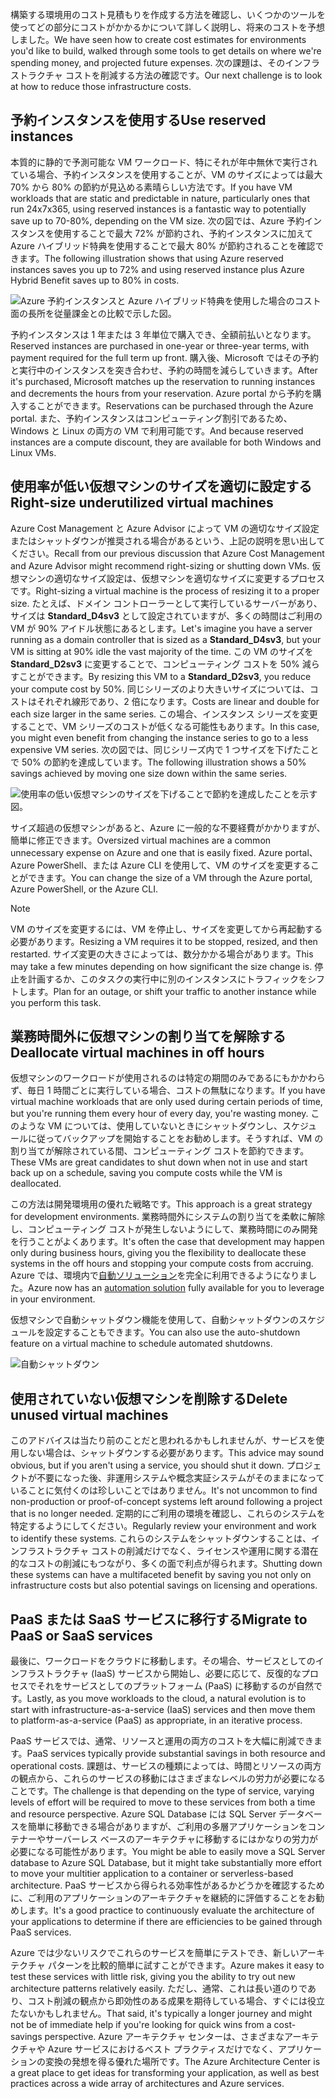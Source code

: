 <span data-ttu-id="94aad-101">構築する環境用のコスト見積もりを作成する方法を確認し、いくつかのツールを使ってどの部分にコストがかかるかについて詳しく説明し、将来のコストを予想しました。</span><span class="sxs-lookup"><span data-stu-id="94aad-101">We have seen how to create cost estimates for environments you'd like to build, walked through some tools to get details on where we're spending money, and projected future expenses.</span></span> <span data-ttu-id="94aad-102">次の課題は、そのインフラストラクチャ コストを削減する方法の確認です。</span><span class="sxs-lookup"><span data-stu-id="94aad-102">Our next challenge is to look at how to reduce those infrastructure costs.</span></span>

## <a name="use-reserved-instances"></a><span data-ttu-id="94aad-103">予約インスタンスを使用する</span><span class="sxs-lookup"><span data-stu-id="94aad-103">Use reserved instances</span></span>

<span data-ttu-id="94aad-104">本質的に静的で予測可能な VM ワークロード、特にそれが年中無休で実行されている場合、予約インスタンスを使用することが、VM のサイズによっては最大 70% から 80% の節約が見込める素晴らしい方法です。</span><span class="sxs-lookup"><span data-stu-id="94aad-104">If you have VM workloads that are static and predictable in nature, particularly ones that run 24x7x365, using reserved instances is a fantastic way to potentially save up to 70-80%, depending on the VM size.</span></span> <span data-ttu-id="94aad-105">次の図では、Azure 予約インスタンスを使用することで最大 72% が節約され、予約インスタンスに加えて Azure ハイブリッド特典を使用することで最大 80% が節約されることを確認できます。</span><span class="sxs-lookup"><span data-stu-id="94aad-105">The following illustration shows that using Azure reserved instances saves you up to 72% and using reserved instance plus Azure Hybrid Benefit saves up to 80% in costs.</span></span>

![Azure 予約インスタンスと Azure ハイブリッド特典を使用した場合のコスト面の長所を従量課金との比較で示した図。](../media-drafts/4-savings-coins.png)

<span data-ttu-id="94aad-107">予約インスタンスは 1 年または 3 年単位で購入でき、全額前払いとなります。</span><span class="sxs-lookup"><span data-stu-id="94aad-107">Reserved instances are purchased in one-year or three-year terms, with payment required for the full term up front.</span></span> <span data-ttu-id="94aad-108">購入後、Microsoft ではその予約と実行中のインスタンスを突き合わせ、予約の時間を減らしていきます。</span><span class="sxs-lookup"><span data-stu-id="94aad-108">After it's purchased, Microsoft matches up the reservation to running instances and decrements the hours from your reservation.</span></span> <span data-ttu-id="94aad-109">Azure portal から予約を購入することができます。</span><span class="sxs-lookup"><span data-stu-id="94aad-109">Reservations can be purchased through the Azure portal.</span></span> <span data-ttu-id="94aad-110">また、予約インスタンスはコンピューティング割引であるため、Windows と Linux の両方の VM で利用可能です。</span><span class="sxs-lookup"><span data-stu-id="94aad-110">And because reserved instances are a compute discount, they are available for both Windows and Linux VMs.</span></span>

## <a name="right-size-underutilized-virtual-machines"></a><span data-ttu-id="94aad-111">使用率が低い仮想マシンのサイズを適切に設定する</span><span class="sxs-lookup"><span data-stu-id="94aad-111">Right-size underutilized virtual machines</span></span>

<span data-ttu-id="94aad-112">Azure Cost Management と Azure Advisor によって VM の適切なサイズ設定またはシャットダウンが推奨される場合があるという、上記の説明を思い出してください。</span><span class="sxs-lookup"><span data-stu-id="94aad-112">Recall from our previous discussion that Azure Cost Management and Azure Advisor might recommend right-sizing or shutting down VMs.</span></span> <span data-ttu-id="94aad-113">仮想マシンの適切なサイズ設定は、仮想マシンを適切なサイズに変更するプロセスです。</span><span class="sxs-lookup"><span data-stu-id="94aad-113">Right-sizing a virtual machine is the process of resizing it to a proper size.</span></span> <span data-ttu-id="94aad-114">たとえば、ドメイン コントローラーとして実行しているサーバーがあり、サイズは **Standard_D4sv3** として設定されていますが、多くの時間はご利用の VM が 90% アイドル状態にあるとします。</span><span class="sxs-lookup"><span data-stu-id="94aad-114">Let's imagine you have a server running as a domain controller that is sized as a **Standard_D4sv3**, but your VM is sitting at 90% idle the vast majority of the time.</span></span> <span data-ttu-id="94aad-115">この VM のサイズを **Standard_D2sv3** に変更することで、コンピューティング コストを 50% 減らすことができます。</span><span class="sxs-lookup"><span data-stu-id="94aad-115">By resizing this VM to a **Standard_D2sv3**, you reduce your compute cost by 50%.</span></span> <span data-ttu-id="94aad-116">同じシリーズのより大きいサイズについては、コストはそれぞれ線形であり、2 倍になります。</span><span class="sxs-lookup"><span data-stu-id="94aad-116">Costs are linear and double for each size larger in the same series.</span></span> <span data-ttu-id="94aad-117">この場合、インスタンス シリーズを変更することで、VM シリーズのコストが低くなる可能性もあります。</span><span class="sxs-lookup"><span data-stu-id="94aad-117">In this case, you might even benefit from changing the instance series to go to a less expensive VM series.</span></span> <span data-ttu-id="94aad-118">次の図では、同じシリーズ内で 1 つサイズを下げたことで 50% の節約を達成しています。</span><span class="sxs-lookup"><span data-stu-id="94aad-118">The following illustration shows a 50% savings achieved by moving one size down within the same series.</span></span>

![使用率の低い仮想マシンのサイズを下げることで節約を達成したことを示す図。](../media-drafts/4-vm-resize.png)

<span data-ttu-id="94aad-120">サイズ超過の仮想マシンがあると、Azure に一般的な不要経費がかかりますが、簡単に修正できます。</span><span class="sxs-lookup"><span data-stu-id="94aad-120">Oversized virtual machines are a common unnecessary expense on Azure and one that is easily fixed.</span></span> <span data-ttu-id="94aad-121">Azure portal、Azure PowerShell、または Azure CLI を使用して、VM のサイズを変更することができます。</span><span class="sxs-lookup"><span data-stu-id="94aad-121">You can change the size of a VM through the Azure portal, Azure PowerShell, or the Azure CLI.</span></span>

> [!NOTE]
> <span data-ttu-id="94aad-122">VM のサイズを変更するには、VM を停止し、サイズを変更してから再起動する必要があります。</span><span class="sxs-lookup"><span data-stu-id="94aad-122">Resizing a VM requires it to be stopped, resized, and then restarted.</span></span> <span data-ttu-id="94aad-123">サイズ変更の大きさによっては、数分かかる場合があります。</span><span class="sxs-lookup"><span data-stu-id="94aad-123">This may take a few minutes depending on how significant the size change is.</span></span> <span data-ttu-id="94aad-124">停止を計画するか、このタスクの実行中に別のインスタンスにトラフィックをシフトします。</span><span class="sxs-lookup"><span data-stu-id="94aad-124">Plan for an outage, or shift your traffic to another instance while you perform this task.</span></span>

## <a name="deallocate-virtual-machines-in-off-hours"></a><span data-ttu-id="94aad-125">業務時間外に仮想マシンの割り当てを解除する</span><span class="sxs-lookup"><span data-stu-id="94aad-125">Deallocate virtual machines in off hours</span></span>

<span data-ttu-id="94aad-126">仮想マシンのワークロードが使用されるのは特定の期間のみであるにもかかわらず、毎日 1 時間ごとに実行している場合、コストの無駄になります。</span><span class="sxs-lookup"><span data-stu-id="94aad-126">If you have virtual machine workloads that are only used during certain periods of time, but you're running them every hour of every day, you're wasting money.</span></span> <span data-ttu-id="94aad-127">このような VM については、使用していないときにシャットダウンし、スケジュールに従ってバックアップを開始することをお勧めします。そうすれば、VM の割り当てが解除されている間、コンピューティング コストを節約できます。</span><span class="sxs-lookup"><span data-stu-id="94aad-127">These VMs are great candidates to shut down when not in use and start back up on a schedule, saving you compute costs while the VM is deallocated.</span></span>

<span data-ttu-id="94aad-128">この方法は開発環境用の優れた戦略です。</span><span class="sxs-lookup"><span data-stu-id="94aad-128">This approach is a great strategy for development environments.</span></span> <span data-ttu-id="94aad-129">業務時間外にシステムの割り当てを柔軟に解除し、コンピューティング コストが発生しないようにして、業務時間にのみ開発を行うことがよくあります。</span><span class="sxs-lookup"><span data-stu-id="94aad-129">It's often the case that development may happen only during business hours, giving you the flexibility to deallocate these systems in the off hours and stopping your compute costs from accruing.</span></span> <span data-ttu-id="94aad-130">Azure では、環境内で[自動ソリューション](https://docs.microsoft.com/azure/automation/automation-solution-vm-management)を完全に利用できるようになりました。</span><span class="sxs-lookup"><span data-stu-id="94aad-130">Azure now has an [automation solution](https://docs.microsoft.com/azure/automation/automation-solution-vm-management) fully available for you to leverage in your environment.</span></span>

<span data-ttu-id="94aad-131">仮想マシンで自動シャットダウン機能を使用して、自動シャットダウンのスケジュールを設定することもできます。</span><span class="sxs-lookup"><span data-stu-id="94aad-131">You can also use the auto-shutdown feature on a virtual machine to schedule automated shutdowns.</span></span>

![自動シャットダウン](../media-drafts/4-vm-auto-shutdown.png)

## <a name="delete-unused-virtual-machines"></a><span data-ttu-id="94aad-133">使用されていない仮想マシンを削除する</span><span class="sxs-lookup"><span data-stu-id="94aad-133">Delete unused virtual machines</span></span> 

 <span data-ttu-id="94aad-134">このアドバイスは当たり前のことだと思われるかもしれませんが、サービスを使用しない場合は、シャットダウンする必要があります。</span><span class="sxs-lookup"><span data-stu-id="94aad-134">This advice may sound obvious, but if you aren't using a service, you should shut it down.</span></span> <span data-ttu-id="94aad-135">プロジェクトが不要になった後、非運用システムや概念実証システムがそのままになっていることに気付くのは珍しいことではありません。</span><span class="sxs-lookup"><span data-stu-id="94aad-135">It's not uncommon to find non-production or proof-of-concept systems left around following a project that is no longer needed.</span></span> <span data-ttu-id="94aad-136">定期的にご利用の環境を確認し、これらのシステムを特定するようにしてください。</span><span class="sxs-lookup"><span data-stu-id="94aad-136">Regularly review your environment and work to identify these systems.</span></span> <span data-ttu-id="94aad-137">これらのシステムをシャットダウンすることは、インフラストラクチャ コストの削減だけでなく、ライセンスや運用に関する潜在的なコストの削減にもつながり、多くの面で利点が得られます。</span><span class="sxs-lookup"><span data-stu-id="94aad-137">Shutting down these systems can have a multifaceted benefit by saving you not only on infrastructure costs but also potential savings on licensing and operations.</span></span>

## <a name="migrate-to-paas-or-saas-services"></a><span data-ttu-id="94aad-138">PaaS または SaaS サービスに移行する</span><span class="sxs-lookup"><span data-stu-id="94aad-138">Migrate to PaaS or SaaS services</span></span> 

<span data-ttu-id="94aad-139">最後に、ワークロードをクラウドに移動します。その場合、サービスとしてのインフラストラクチャ (IaaS) サービスから開始し、必要に応じて、反復的なプロセスでそれをサービスとしてのプラットフォーム (PaaS) に移動するのが自然です。</span><span class="sxs-lookup"><span data-stu-id="94aad-139">Lastly, as you move workloads to the cloud, a natural evolution is to start with infrastructure-as-a-service (IaaS) services and then move them to platform-as-a-service (PaaS) as appropriate, in an iterative process.</span></span>

<span data-ttu-id="94aad-140">PaaS サービスでは、通常、リソースと運用の両方のコストを大幅に削減できます。</span><span class="sxs-lookup"><span data-stu-id="94aad-140">PaaS services typically provide substantial savings in both resource and operational costs.</span></span> <span data-ttu-id="94aad-141">課題は、サービスの種類によっては、時間とリソースの両方の観点から、これらのサービスの移動にはさまざまなレベルの労力が必要になることです。</span><span class="sxs-lookup"><span data-stu-id="94aad-141">The challenge is that depending on the type of service, varying levels of effort will be required to move to these services from both a time and resource perspective.</span></span> <span data-ttu-id="94aad-142">Azure SQL Database には SQL Server データベースを簡単に移動できる場合がありますが、ご利用の多層アプリケーションをコンテナーやサーバーレス ベースのアーキテクチャに移動するにはかなりの労力が必要になる可能性があります。</span><span class="sxs-lookup"><span data-stu-id="94aad-142">You might be able to easily move a SQL Server database to Azure SQL Database, but it might take substantially more effort to move your multitier application to a container or serverless-based architecture.</span></span> <span data-ttu-id="94aad-143">PaaS サービスから得られる効率性があるかどうかを確認するために、ご利用のアプリケーションのアーキテクチャを継続的に評価することをお勧めします。</span><span class="sxs-lookup"><span data-stu-id="94aad-143">It's a good practice to continuously evaluate the architecture of your applications to determine if there are efficiencies to be gained through PaaS services.</span></span>  

<span data-ttu-id="94aad-144">Azure では少ないリスクでこれらのサービスを簡単にテストでき、新しいアーキテクチャ パターンを比較的簡単に試すことができます。</span><span class="sxs-lookup"><span data-stu-id="94aad-144">Azure makes it easy to test these services with little risk, giving you the ability to try out new architecture patterns relatively easily.</span></span> <span data-ttu-id="94aad-145">ただし、通常、これは長い道のりであり、コスト削減の観点から即効性のある成果を期待している場合、すぐには役立たないかもしれません。</span><span class="sxs-lookup"><span data-stu-id="94aad-145">That said, it's typically a longer journey and might not be of immediate help if you're looking for quick wins from a cost-savings perspective.</span></span> <span data-ttu-id="94aad-146">Azure アーキテクチャ センターは、さまざまなアーキテクチャや Azure サービスにおけるベスト プラクティスだけでなく、アプリケーションの変換の発想を得る優れた場所です。</span><span class="sxs-lookup"><span data-stu-id="94aad-146">The Azure Architecture Center is a great place to get ideas for transforming your application, as well as best practices across a wide array of architectures and Azure services.</span></span> 